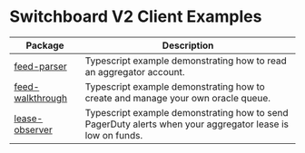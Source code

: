 # Switchboard V2 Client Examples

| Package                                | Description                                                                                               |
| -------------------------------------- | --------------------------------------------------------------------------------------------------------- |
| [feed-parser](./feed-parser)           | Typescript example demonstrating how to read an aggregator account.                                       |
| [feed-walkthrough](./feed-walkthrough) | Typescript example demonstrating how to create and manage your own oracle queue.                          |
| [lease-observer](./lease-observer)     | Typescript example demonstrating how to send PagerDuty alerts when your aggregator lease is low on funds. |
